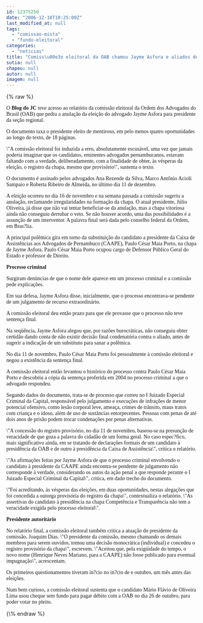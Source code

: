 ```yaml
---
id: 12375250
date: "2006-12-18T10:25:00Z"
last_modified_at: null
tags:
  - "comissao-mista"
  - "fundo-eleitoral"
categories:
  - "noticias"
title: "Comiss\u00e3o eleitoral da OAB chamou Jayme Asfora e aliados de mentirosos para anular pleito"
sutia: null
chapeu: null
autor: null
imagem: null
---
```

{\% raw %}
<p><P><FONT face=Verdana>O <STRONG>Blog do JC</STRONG> teve acesso ao relatório da comissão eleitoral da Ordem dos Advogados do Brasil (OAB) que pediu a anulação da eleição do advogado Jayme Asfora para presidente da seção regional. </FONT></P></p>
<p><P><FONT face=Verdana>O documento taxa o presidente eleito de mentiroso, em pelo menos quatro oportunidades ao longo do texto, de 18 páginas.</FONT></P></p>
<p><P><FONT face=Verdana>\"A comissão eleitoral foi induzida a erro, absolutamente escusável, uma vez que jamais poderia imaginar que os candidatos, eminentes advogados pernambucanos, estavam faltando com a verdade, deliberadamente, com a finalidade de obter, às vésperas da eleição, o registro da chapa, mesmo que provisório\", sustenta o texto.</FONT></P></p>
<p><P><FONT face=Verdana>O documento é assinado pelos advogados Ana Rezende da Silva, Marco Antônio Acioli Sampaio e Roberta Ribeiro de Almeida, no último dia 11 de dezembro.</FONT></P></p>
<p><P><FONT face=Verdana>A eleição ocorreu no dia 16 de novembro e na semana passada a comissão sugeriu a anulação, reclamando irregularidades na formação da chapa. O atual presidente, Júlio Oliveira, já disse que não vai tentar beneficiar-se da anulação, mas a chapa vitoriosa ainda não conseguiu derrubar o veto. Se não houver acordo, uma das possibilidades é a assunção de um interventor. A palavra final será dada pelo conselho federal da Ordem, em Bras?lia.</FONT></P></p>
<p><P><FONT face=Verdana>A principal polêmica gira em torno da substituição do candidato a presidente da Caixa de Assistências aos Advogados de Pernambuco (CAAPE), Paulo César Maia Porto, na chapa de Jayme Asfora. Paulo César Maia Porto ocupou cargo de Defensor Público Geral do Estado e professor de Direito.</FONT></P></p>
<p><P><FONT face=Verdana><STRONG>Processo criminal</STRONG></FONT></P></p>
<p><P><FONT face=Verdana>Surgiram denúncias de que o nome dele aparece em um processo criminal e a comissão pede explicações.</FONT></P></p>
<p><P><FONT face=Verdana>Em sua defesa, Jayme Asfora disse, inicialmente, que o processo encontrava-se pendente de um julgamento de recurso extraordinário.</FONT></P></p>
<p><P><FONT face=Verdana>A comissão eleitoral deu então prazo para que ele provasse que o processo não teve sentença final.</FONT></P></p>
<p><P><FONT face=Verdana>Na seqüência, Jayme Asfora alegou que, por razões burocráticas, não conseguiu obter certidão dando conta de não existir decisão final condenatória contra o aliado, antes de sugerir a indicação de um substituto para sanar a polêmica.</FONT></P></p>
<p><P><FONT face=Verdana>No dia 11 de novembro, Paulo César Maia Porto foi pessoalmente à comissão eleitoral e negou a existência da sentença final. </FONT></P></p>
<p><P><FONT face=Verdana>A comissão eleitoral então levantou o histórico do processo contra Paulo César Maia Porto e descobriu a cópia da sentença proferida em 2004 no processo criminal a que o advogado respondeu.</FONT></P></p>
<p><P><FONT face=Verdana>Segundo dados do documento, trata-se de processo que correu no I Juizado Especial Criminal da Capital, responsável pelo julgamento e execuções de infrações de menor potencial ofensivo, como lesão corporal leve, ameaça, crimes de trânsito, maus tratos com criança e o idoso, além de uso de sustâncias entorpecentes. Pessoas com penas de até dois anos de prisão podem trocar condenações por penas alternativas.</FONT></P></p>
<p><P><FONT face=Verdana>\"A concessão do registro provisório, no dia 11 de novembro, baseou-se na presunção de veracidade de que goza a palavra do cidadão de um forma geral. No caso espec?fico, mais significativo ainda, em se tratando de declarações formais de um candidato à presidência da OAB e de outro à presidência da Caixa de Assistência\", critica o relatório.</FONT></P></p>
<p><P><FONT face=Verdana>\"As afirmações feitas por Jayme Asfora de que o processo criminal envolvendo o candidato à presidente da CAAPE ainda encontra-se pendente de julgamento não corresponde à verdade, considerando os autos da ação penal a que responde perante o I Juizado Especial Criminal da Capital\", critica, em dado trecho do documento.</FONT></P></p>
<p><P><FONT face=Verdana>\"Foi acreditando, às vésperas das eleições, em duas oportunidades, nestas alegações que foi concedida a outorga provisória do registro da chapa\", contextualiza o relatório. \"As assertivas do candidato à presidência na chapa Competência e Transparência não tem a veracidade exigida pelo processo eleitoral\".</FONT></P></p>
<p><P><FONT face=Verdana><STRONG>Presidente autoritário</STRONG></FONT></P></p>
<p><P><FONT face=Verdana>No relatório final, a comissão eleitoral também critica a atuação do presidente da comissão, Joaquim Dias. \"O presidente da comissão, mesmo chamando os demais membros para serem ouvidos, tomou uma decisão monocrática (individual) e concedeu o registro provisório da chapa\", escrevem. \"Aceitou que, pela exigüidade do tempo, o novo nome (Henrique Neves Mariano, para a CAAPE) não fosse publicado para eventual impugnação\", acrescentam.</FONT></P></p>
<p><P><FONT face=Verdana>Os primeiros questionamentos tiveram in?cio no in?cio de e outubro, um mês antes das eleições.</FONT></P></p>
<p><P><FONT face=Verdana>Num bem curioso, a comissão eleitoral sustenta que o candidato Mário Flávio de Oliveira Lima usou cheque sem fundo para pagar débito com a OAB no dia 26 de outubro, para poder votar no pleito.</FONT></P> </p>
{\% endraw %}